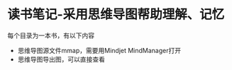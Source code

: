 读书笔记-采用思维导图帮助理解、记忆
===================================

每个目录为一本书，有以下内容
-  思维导图源文件mmap，需要用Mindjet MindManager打开
-  思维导图导出图，可以直接查看
